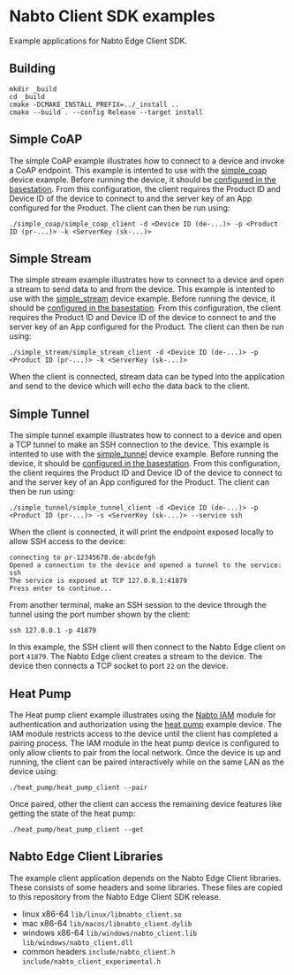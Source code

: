 # Nabto Client SDK examples

Example applications for Nabto Edge Client SDK.

## Building

```
mkdir _build
cd _build
cmake -DCMAKE_INSTALL_PREFIX=../_install ..
cmake --build . --config Release --target install
```

## Simple CoAP
The simple CoAP example illustrates how to connect to a device and
invoke a CoAP endpoint. This example is intented to use with
the
[simple_coap](https://docs.nabto.com/developer/guides/get-started/embedded/examples.html) device
example. Before running the device, it should
be
[configured in the basestation](https://docs.nabto.com/developer/guides/get-started/embedded/applications.html). From
this configuration, the client requires the Product ID and Device ID
of the device to connect to and the server key of an App configured
for the Product. The client can then be run using:

```
./simple_coap/simple_coap_client -d <Device ID (de-...)> -p <Product ID (pr-...)> -k <ServerKey (sk-...)>
```

## Simple Stream
The simple stream example illustrates how to connect to a device and
open a stream to send data to and from the device. This example is
intented to use with
the
[simple_stream](https://github.com/nabto/nabto-embedded-sdk/tree/master/examples/simple_stream) device
example. Before running the device, it should
be
[configured in the basestation](https://docs.nabto.com/developer/guides/get-started/embedded/applications.html). From
this configuration, the client requires the Product ID and Device ID
of the device to connect to and the server key of an App configured
for the Product. The client can then be run using:

```
./simple_stream/simple_stream_client -d <Device ID (de-...)> -p <Product ID (pr-...)> -k <ServerKey (sk-...)>
```

When the client is connected, stream data can be typed into the
application and send to the device which will echo the data back to
the client.

## Simple Tunnel
The simple tunnel example illustrates how to connect to a device and
open a TCP tunnel to make an SSH connection to the device. This
example is intented to use with
the
[simple_tunnel](https://github.com/nabto/nabto-embedded-sdk/tree/master/examples/simple_tunnel) device
example. Before running the device, it should
be
[configured in the basestation](https://docs.nabto.com/developer/guides/get-started/embedded/applications.html). From
this configuration, the client requires the Product ID and Device ID
of the device to connect to and the server key of an App configured
for the Product. The client can then be run using:

```
./simple_tunnel/simple_tunnel_client -d <Device ID (de-...)> -p <Product ID (pr-...)> -s <ServerKey (sk-...)> --service ssh
```

When the client is connected, it will print the endpoint exposed
locally to allow SSH access to the device:

```
connecting to pr-12345678.de-abcdefgh
Opened a connection to the device and opened a tunnel to the service: ssh
The service is exposed at TCP 127.0.0.1:41879
Press enter to continue...
```

From another terminal, make an SSH session to the device through the
tunnel using the port number shown by the client:

```
ssh 127.0.0.1 -p 41879
```

In this example, the SSH client will then connect to the Nabto Edge
client on port `41879`. The Nabto Edge client creates a stream to the
device. The device then connects a TCP socket to port `22` on the
device.


## Heat Pump
The Heat pump client example illustrates using
the
[Nabto IAM](https://docs.nabto.com/developer/guides/iam/intro.html)
module for authentication and authorization using
the
[heat pump](https://github.com/nabto/nabto-embedded-sdk/tree/master/examples/heat_pump) example
device. The IAM module restricts access to the device until the client
has completed a pairing process. The IAM module in the heat pump
device is configured to only allow clients to pair from the local
network. Once the device is up and running, the client can be paired
interactively while on the same LAN as the device using:

```
./heat_pump/heat_pump_client --pair
```

Once paired, other the client can access the remaining device features
like getting the state of the heat pump:

```
./heat_pump/heat_pump_client --get
```


## Nabto Edge Client Libraries

The example client application depends on the Nabto Edge Client
libraries. These consists of some headers and some libraries. These
files are copied to this repository from the Nabto Edge Client SDK
release.

  * linux x86-64 `lib/linux/libnabto_client.so`
  * mac x86-64 `lib/macos/libnabto_client.dylib`
  * windows x86-64 `lib/windows/nabto_client.lib` `lib/windows/nabto_client.dll`
  * common headers `include/nabto_client.h` `include/nabto_client_experimental.h`
